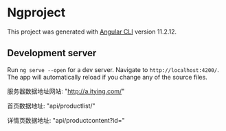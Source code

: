 # Ngproject

This project was generated with [Angular CLI](https://github.com/angular/angular-cli) version 11.2.12.

## Development server

Run `ng serve --open` for a dev server. Navigate to `http://localhost:4200/`. The app will automatically reload if you change any of the source files.




服务器数据地址网站: "http://a.itying.com/"

首页数据地址:  "api/productlist/"

详情页数据地址: "api/productcontent?id="
